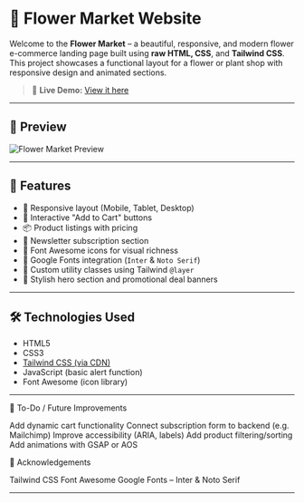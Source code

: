 # 🌸 Flower Market Website

Welcome to the **Flower Market** – a beautiful, responsive, and modern flower e-commerce landing page built using **raw HTML, CSS**, and **Tailwind CSS**. This project showcases a functional layout for a flower or plant shop with responsive design and animated sections.

> 🔗 **Live Demo:** [View it here](https://tar1qul.github.io/B12A02-TARIQUL-ASSIGNMENT_2/)

---

## 📸 Preview

![Flower Market Preview](./assets/preview.png) <!-- Optional: Add a real screenshot if available -->

---

## 🚀 Features

- 💐 Responsive layout (Mobile, Tablet, Desktop)
- 🛒 Interactive "Add to Cart" buttons
- 📦 Product listings with pricing
- 🧡 Newsletter subscription section
- 💎 Font Awesome icons for visual richness
- 🎨 Google Fonts integration (`Inter` & `Noto Serif`)
- 🔧 Custom utility classes using Tailwind `@layer`
- 🎁 Stylish hero section and promotional deal banners

---

## 🛠️ Technologies Used

- HTML5
- CSS3
- [Tailwind CSS (via CDN)](https://tailwindcss.com)
- JavaScript (basic alert function)
- Font Awesome (icon library)

---


📌 To-Do / Future Improvements

Add dynamic cart functionality
Connect subscription form to backend (e.g. Mailchimp)
Improve accessibility (ARIA, labels)
Add product filtering/sorting
Add animations with GSAP or AOS

🙌 Acknowledgements

Tailwind CSS
Font Awesome
Google Fonts – Inter & Noto Serif


---








